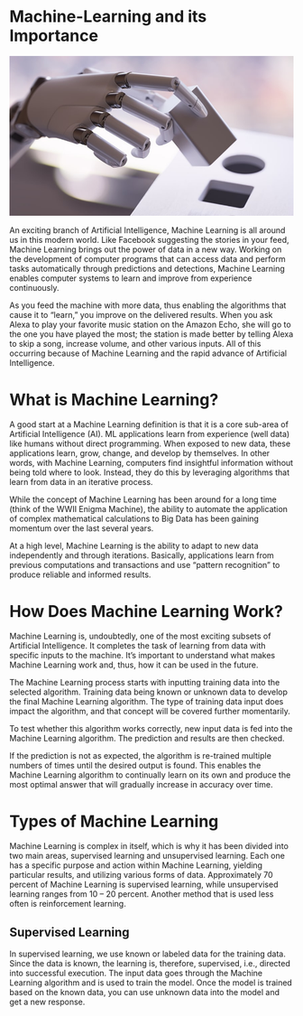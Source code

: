 # Machine-Learning and its Importance
[![](https://github.com/Monalit25/Machine-Learning/blob/master/images/machine_learning%202.jpg)](http:https://github.com/Monalit25/Machine-Learning/blob/master/images/machine_learning%202.jpg//)


An exciting branch of Artificial Intelligence, Machine Learning is all around us in this modern world. Like Facebook suggesting the stories in your feed, Machine Learning brings out the power of data in a new way. Working on the development of computer programs that can access data and perform tasks automatically through predictions and detections, Machine Learning enables computer systems to learn and improve from experience continuously.

As you feed the machine with more data, thus enabling the algorithms that cause it to “learn,” you improve on the delivered results. When you ask Alexa to play your favorite music station on the Amazon Echo, she will go to the one you have played the most; the station is made better by telling Alexa to skip a song, increase volume, and other various inputs. All of this occurring because of Machine Learning and the rapid advance of Artificial Intelligence.

  # What is Machine Learning?
A good start at a Machine Learning definition is that it is a core sub-area of Artificial Intelligence (AI). ML applications learn from experience (well data) like humans without direct programming. When exposed to new data, these applications learn, grow, change, and develop by themselves. In other words, with Machine Learning, computers find insightful information without being told where to look. Instead, they do this by leveraging algorithms that learn from data in an iterative process.

While the concept of Machine Learning has been around for a long time (think of the WWII Enigma Machine), the ability to automate the application of complex mathematical calculations to Big Data has been gaining momentum over the last several years.

At a high level, Machine Learning is the ability to adapt to new data independently and through iterations.  Basically, applications learn from previous computations and transactions and use “pattern recognition” to produce reliable and informed results.

# How Does Machine Learning Work?
Machine Learning is, undoubtedly, one of the most exciting subsets of Artificial Intelligence. It completes the task of learning from data with specific inputs to the machine. It’s important to understand what makes Machine Learning work and, thus, how it can be used in the future. 

The Machine Learning process starts with inputting training data into the selected algorithm. Training data being known or unknown data to develop the final Machine Learning algorithm. The type of training data input does impact the algorithm, and that concept will be covered further momentarily. 

To test whether this algorithm works correctly, new input data is fed into the Machine Learning algorithm. The prediction and results are then checked.

If the prediction is not as expected, the algorithm is re-trained multiple numbers of times until the desired output is found. This enables the Machine Learning algorithm to continually learn on its own and produce the most optimal answer that will gradually increase in accuracy over time.
#  Types of Machine Learning 
Machine Learning is complex in itself, which is why it has been divided into two main areas, supervised learning and unsupervised learning. Each one has a specific purpose and action within Machine Learning, yielding particular results, and utilizing various forms of data. Approximately 70 percent of Machine Learning is supervised learning, while unsupervised learning ranges from 10 – 20 percent. Another method that is used less often is reinforcement learning.

## Supervised Learning
In supervised learning, we use known or labeled data for the training data. Since the data is known, the learning is, therefore, supervised, i.e., directed into successful execution. The input data goes through the Machine Learning algorithm and is used to train the model. Once the model is trained based on the known data, you can use unknown data into the model and get a new response.
